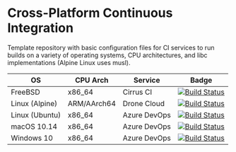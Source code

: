 # Cross-Platform Continuous Integration
Template repository with basic configuration files for CI services to run builds on a variety of operating systems, CPU architectures, and libc implementations (Alpine Linux uses musl).

OS              | CPU Arch      | Service       | Badge
--------------- | ------------- | ------------- | ----------
FreeBSD         | x86_64        | Cirrus CI     | [![Build Status](https://api.cirrus-ci.com/github/nightlark/netif.svg)](https://cirrus-ci.com/github/nightlark/netif)
Linux (Alpine)  | ARM/AArch64   | Drone Cloud   | [![Build Status](https://cloud.drone.io/api/badges/nightlark/netif/status.svg)](https://cloud.drone.io/nightlark/netif)
Linux (Ubuntu)  | x86_64        | Azure DevOps  | [![Build Status](https://dev.azure.com/ryanmast/netif/_apis/build/status/nightlark.netif?branchName=master)](https://dev.azure.com/ryanmast/netif/_build/latest?definitionId=1&branchName=master)
macOS 10.14     | x86_64        | Azure DevOps  | [![Build Status](https://dev.azure.com/ryanmast/netif/_apis/build/status/nightlark.netif?branchName=master)](https://dev.azure.com/ryanmast/netif/_build/latest?definitionId=1&branchName=master)
Windows 10      | x86_64        | Azure DevOps  | [![Build Status](https://dev.azure.com/ryanmast/netif/_apis/build/status/nightlark.netif?branchName=master)](https://dev.azure.com/ryanmast/netif/_build/latest?definitionId=1&branchName=master)
